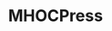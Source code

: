 ---
title: MHOCPress
crosslinks:
- MHoCCampaigning
- MHOC
- MHolyroodPress
- Power_to_the_People
- mstormont
- MHolyrood
- MNFLUK
- ModelMonolith
- MHoCWeekender
- MHOCStrangersBar
- SolidarityPress
- TrueOffMyChest
- MTUVPressOffice
- MHOCNUPPress
- AskHistorians
- MHOCViewSpace
- MHOL
- MHOCMeta
---